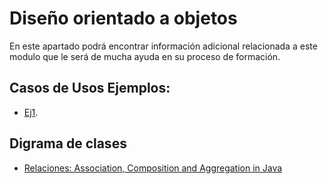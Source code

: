 # Diseño orientado a objetos

En este apartado podrá encontrar información adicional relacionada a este modulo que le será de mucha ayuda en su proceso de formación. 

## Casos de Usos Ejemplos:
- [Ej1](https://www.codecompiling.net/files/slides/UML_clase_02_UML_casos_de_uso.pdf).

## Digrama de clases 
- [Relaciones: Association, Composition and Aggregation in Java](https://www.geeksforgeeks.org/association-composition-aggregation-java/) 



